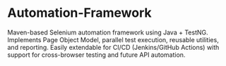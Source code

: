 # Automation-Framework
Maven-based Selenium automation framework using Java + TestNG. Implements Page Object Model, parallel test execution, reusable utilities, and reporting. Easily extendable for CI/CD (Jenkins/GitHub Actions) with support for cross-browser testing and future API automation.
